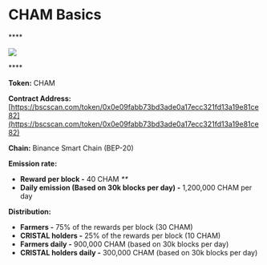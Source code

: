 # CHAM Basics

\*\*\*\*

![](../.gitbook/assets/group-501.png)

\*\*\*\*

**Token:** CHAM

**Contract Address:** [https://bscscan.com/token/0x0e09fabb73bd3ade0a17ecc321fd13a19e81ce82](https://bscscan.com/token/0x0e09fabb73bd3ade0a17ecc321fd13a19e81ce82)

**Chain:** Binance Smart Chain \(BEP-20\)

**Emission rate:**

* **Reward per block -**  40 CHAM                                                                                                       _\*\*_
* **Daily emission \(Based on 30k blocks per day\) -**  1,200,000 CHAM per day

**Distribution:**

* **Farmers -** 75% of the rewards per block \(30 CHAM\)
* **CRISTAL holders -** 25% of the rewards per block \(10 CHAM\)
* **Farmers daily -** 900,000 CHAM \(based on 30k blocks per day\)
* **CRISTAL holders daily -** 300,000 CHAM \(based on 30k blocks per day\)

